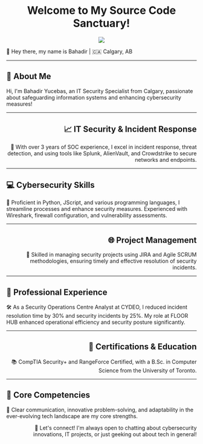 <h1 align="center">Welcome to My Source Code Sanctuary!</h1>

<p align="center">
  <a href="https://www.linkedin.com/in/bahadir-yucebas/" alt="LinkedIn">
    <img src="https://img.shields.io/badge/-Linkedin-6610F2?style=for-the-badge&logo=Linkedin&logoColor=FFFFFF&link=https://www.linkedin.com/in/devenes" />
  </a>
</p>

<p align="left">👋 Hey there, my name is Bahadir | 🇨🇦 Calgary, AB</p>

---

<h2 align="left">👋 About Me</h2>
<p align="left">Hi, I'm Bahadir Yucebas, an IT Security Specialist from Calgary, passionate about safeguarding information systems and enhancing cybersecurity measures!</p>

---


<h2 align="right">📈 IT Security & Incident Response</h2>
<p align="right">🚀 With over 3 years of SOC experience, I excel in incident response, threat detection, and using tools like Splunk, AlienVault, and Crowdstrike to secure networks and endpoints.</p>

---


<h2 align="left">💻 Cybersecurity Skills</h2>
<p align="left">🌟 Proficient in Python, JScript, and various programming languages, I streamline processes and enhance security measures. Experienced with Wireshark, firewall configuration, and vulnerability assessments.</p>

---


<h2 align="right">🌐 Project Management</h2>
<p align="right">🔧 Skilled in managing security projects using JIRA and Agile SCRUM methodologies, ensuring timely and effective resolution of security incidents.</p>

---


<h2 align="left">🏢 Professional Experience</h2>
<p align="left">🛠️ As a Security Operations Centre Analyst at CYDEO, I reduced incident resolution time by 30% and security incidents by 25%. My role at FLOOR HUB enhanced operational efficiency and security posture significantly.</p>

---


<h2 align="right">📜 Certifications & Education</h2>
<p align="right">📚 CompTIA Security+ and RangeForce Certified, with a B.Sc. in Computer Science from the University of Toronto.</p>

---


<h2 align="left">🌟 Core Competencies</h2>
<p align="left">🤝 Clear communication, innovative problem-solving, and adaptability in the ever-evolving tech landscape are my core strengths.</p>
<p align="right">🤗 Let's connect! I'm always open to chatting about cybersecurity innovations, IT projects, or just geeking out about tech in general!</p>
